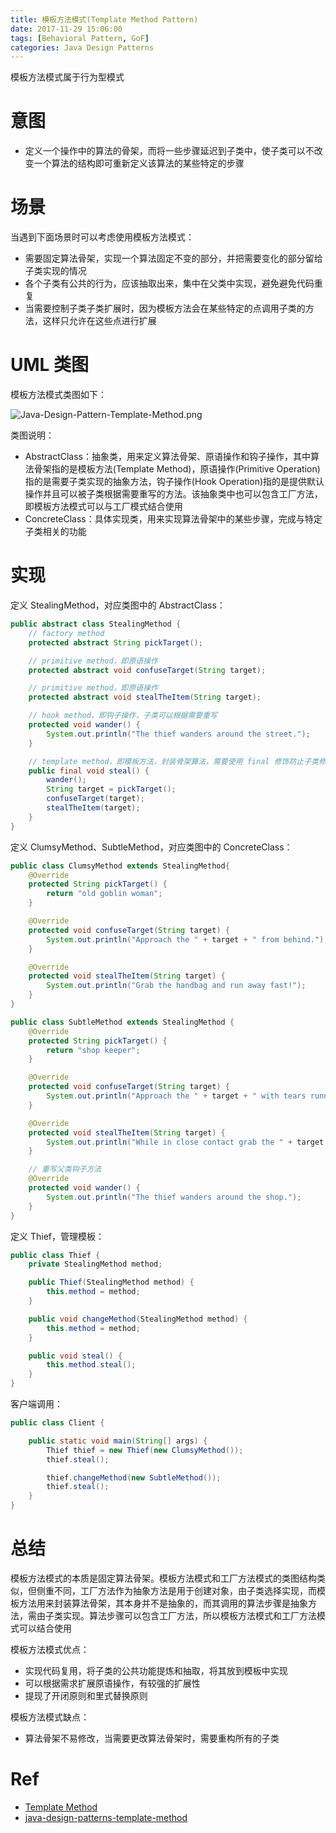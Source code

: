 ```yaml
---
title: 模板方法模式(Template Method Pattern)
date: 2017-11-29 15:06:00
tags: [Behavioral Pattern, GoF]
categories: Java Design Patterns
---
```


模板方法模式属于行为型模式

<!-- more -->

# 意图

* 定义一个操作中的算法的骨架，而将一些步骤延迟到子类中，使子类可以不改变一个算法的结构即可重新定义该算法的某些特定的步骤

# 场景

当遇到下面场景时可以考虑使用模板方法模式：

* 需要固定算法骨架，实现一个算法固定不变的部分，并把需要变化的部分留给子类实现的情况
* 各个子类有公共的行为，应该抽取出来，集中在父类中实现，避免避免代码重复
* 当需要控制子类子类扩展时，因为模板方法会在某些特定的点调用子类的方法，这样只允许在这些点进行扩展

# UML 类图

模板方法模式类图如下：

![Java-Design-Pattern-Template-Method.png](http://otg3f8t90.bkt.clouddn.com/2018/1/10/Java-Design-Pattern-Template-Method.png)

类图说明：

* AbstractClass：抽象类，用来定义算法骨架、原语操作和钩子操作，其中算法骨架指的是模板方法(Template Method)，原语操作(Primitive Operation)指的是需要子类实现的抽象方法，钩子操作(Hook Operation)指的是提供默认操作并且可以被子类根据需要重写的方法。该抽象类中也可以包含工厂方法，即模板方法模式可以与工厂模式结合使用
* ConcreteClass：具体实现类，用来实现算法骨架中的某些步骤，完成与特定子类相关的功能

# 实现

定义 StealingMethod，对应类图中的 AbstractClass：

```java
public abstract class StealingMethod {
    // factory method
    protected abstract String pickTarget();

    // primitive method，即原语操作
    protected abstract void confuseTarget(String target);

    // primitive method，即原语操作
    protected abstract void stealTheItem(String target);

    // hook method，即钩子操作，子类可以根据需要重写
    protected void wander() {
        System.out.println("The thief wanders around the street.");
    }

    // template method，即模板方法，封装骨架算法，需要使用 final 修饰防止子类修改
    public final void steal() {
        wander();
        String target = pickTarget();
        confuseTarget(target);
        stealTheItem(target);
    }
}
```

定义 ClumsyMethod、SubtleMethod，对应类图中的 ConcreteClass：

```java
public class ClumsyMethod extends StealingMethod{
    @Override
    protected String pickTarget() {
        return "old goblin woman";
    }

    @Override
    protected void confuseTarget(String target) {
        System.out.println("Approach the " + target + " from behind.");
    }

    @Override
    protected void stealTheItem(String target) {
        System.out.println("Grab the handbag and run away fast!");
    }
}
```

```java
public class SubtleMethod extends StealingMethod {
    @Override
    protected String pickTarget() {
        return "shop keeper";
    }

    @Override
    protected void confuseTarget(String target) {
        System.out.println("Approach the " + target + " with tears running and hug him!");
    }

    @Override
    protected void stealTheItem(String target) {
        System.out.println("While in close contact grab the " + target + "'s wallet.");
    }

    // 重写父类钩子方法
    @Override
    protected void wander() {
        System.out.println("The thief wanders around the shop.");
    }
}
```

定义 Thief，管理模板：

```java
public class Thief {
    private StealingMethod method;

    public Thief(StealingMethod method) {
        this.method = method;
    }

    public void changeMethod(StealingMethod method) {
        this.method = method;
    }

    public void steal() {
        this.method.steal();
    }
}
```

客户端调用：

```java
public class Client {

    public static void main(String[] args) {
        Thief thief = new Thief(new ClumsyMethod());
        thief.steal();

        thief.changeMethod(new SubtleMethod());
        thief.steal();
    }
}
```

# 总结

模板方法模式的本质是固定算法骨架。模板方法模式和工厂方法模式的类图结构类似，但侧重不同，工厂方法作为抽象方法是用于创建对象，由子类选择实现，而模板方法用来封装算法骨架，其本身并不是抽象的，而其调用的算法步骤是抽象方法，需由子类实现。算法步骤可以包含工厂方法，所以模板方法模式和工厂方法模式可以结合使用

模板方法模式优点：

* 实现代码复用，将子类的公共功能提炼和抽取，将其放到模板中实现
* 可以根据需求扩展原语操作，有较强的扩展性
* 提现了开闭原则和里式替换原则

模板方法模式缺点：

* 算法骨架不易修改，当需要更改算法骨架时，需要重构所有的子类

# Ref

* [Template Method](http://www.oodesign.com/template-method-pattern.html)
* [java-design-patterns-template-method](https://github.com/iluwatar/java-design-patterns/blob/master/template-method/README.md)
